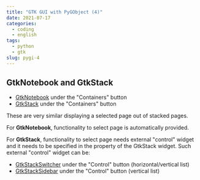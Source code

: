 ```yaml
---
title: "GTK GUI with PyGObject (4)"
date: 2021-07-17
categories:
  - coding
  - english
tags:
  - python
  - gtk
slug: pygi-4
---
```


## GtkNotebook and GtkStack

* [GtkNotebook](https://lazka.github.io/pgi-docs/Gtk-3.0/classes/Notebook.html) under the "Containers" button
* [GtkStack](https://lazka.github.io/pgi-docs/Gtk-3.0/classes/Stack.html) under the "Containers" button

These are very similar displaying a selected page out of stacked pages.

For __GtkNotebook__, functionality to select page is automatically provided.

For __GtkStack__, functionality to select page needs external "control" widget
and it needs to be specified in the property of the GtkStack widget.  Such
external "control" widget can be:

* [GtkStackSwitcher](https://lazka.github.io/pgi-docs/Gtk-3.0/classes/StackSwitcher.html)
  under the "Control" button (horizontal/vertical list)
* [GtkStackSidebar](https://lazka.github.io/pgi-docs/Gtk-3.0/classes/StackSidebar.html)
  under the "Control" button (vertical list)


<!-- vim: set sw=2 sts=2 ai si et tw=79 ft=markdown: -->
